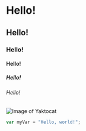 # Hello!
## Hello!
### Hello!
#### Hello!
##### Hello!
###### Hello!

![Image of Yaktocat](https://octodex.github.com/images/yaktocat.png)

``` javascript
var myVar = "Hello, world!";
```
